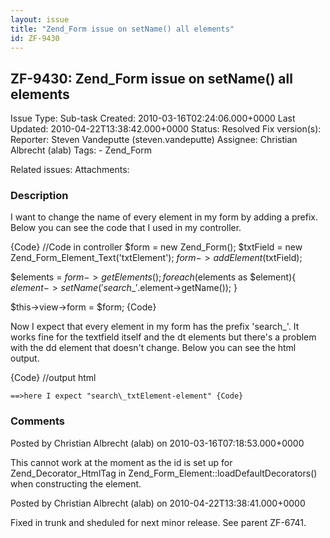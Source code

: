 ```yaml
---
layout: issue
title: "Zend_Form issue on setName() all elements"
id: ZF-9430
---
```


ZF-9430: Zend\_Form issue on setName() all elements
---------------------------------------------------

 Issue Type: Sub-task Created: 2010-03-16T02:24:06.000+0000 Last Updated: 2010-04-22T13:38:42.000+0000 Status: Resolved Fix version(s): 
 Reporter:  Steven Vandeputte (steven.vandeputte)  Assignee:  Christian Albrecht (alab)  Tags: - Zend\_Form
 
 Related issues: 
 Attachments: 
### Description

I want to change the name of every element in my form by adding a prefix. Below you can see the code that I used in my controller.

{Code} //Code in controller $form = new Zend\_Form(); $txtField = new Zend\_Form\_Element\_Text('txtElement'); $form->addElement($txtField);

$elements = $form->getElements(); foreach($elements as $element){ $element->setName('search\_'.$element->getName()); }

$this->view->form = $form; {Code}

Now I expect that every element in my form has the prefix 'search\_'. It works fine for the textfield itself and the dt elements but there's a problem with the dd element that doesn't change. Below you can see the html output.

{Code} //output html

    ==>here I expect "search\_txtElement-element" {Code}

 

 

### Comments

Posted by Christian Albrecht (alab) on 2010-03-16T07:18:53.000+0000

This cannot work at the moment as the id is set up for Zend\_Decorator\_HtmlTag in Zend\_Form\_Element::loadDefaultDecorators() when constructing the element.

 

 

Posted by Christian Albrecht (alab) on 2010-04-22T13:38:41.000+0000

Fixed in trunk and sheduled for next minor release. See parent ZF-6741.

 

 